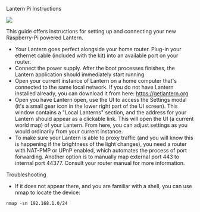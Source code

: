  Lantern Pi Instructions

![](http://192.241.213.146/img/lantern_pi.png)

This guide offers instructions for setting up and connecting your new Raspberry-Pi powered Lantern. 

- Your Lantern goes perfect alongside your home router. Plug-in your ethernet cable (included with the kit) into an available port on your router. 
- Connect the power supply. After the boot processes finishes, the Lantern application should immediately start running. 
- Open your current instance of Lantern on a home computer that's connected to the same local network. If you do not have Lantern installed already, you can download it from here: https://getlantern.org
- Open you have Lantern open, use the UI to access the Settings modal (it's a small gear icon in the lower right part of the UI screen). This window contains a "Local Lanterns" section, and the address for your Lantern should appear as a clickable link. This will open the UI (a current world map) of your Lantern. From here, you can adjust settings as you would ordinarily from your current instance. 
- To make sure your Lantern is able to proxy traffic (and you will know this is happening if the brightness of the light changes), you need a router with NAT-PMP or UPnP enabled, which automates the process of port forwarding. Another option is to manually map external port 443 to internal port 44377. Consult your router manual for more information.


Troubleshooting
- If it does not appear there, and you are familiar with a shell, you can use nmap to locate the device:
```  
nmap -sn 192.168.1.0/24
```